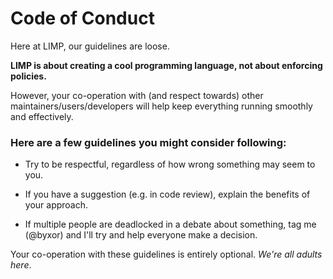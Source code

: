 # Code of Conduct

Here at LIMP, our guidelines are loose.

**LIMP is about creating a cool programming language, not about enforcing policies.**

However, your co-operation with (and respect towards) other maintainers/users/developers will help keep everything running smoothly and effectively.

### Here are a few guidelines you might consider following:

* Try to be respectful, regardless of how wrong something may seem to you.

* If you have a suggestion (e.g. in code review), explain the benefits of your approach.

* If multiple people are deadlocked in a debate about something, tag me (@byxor) and I'll try and help everyone make a decision.

Your co-operation with these guidelines is entirely optional. _We're all adults here_.
